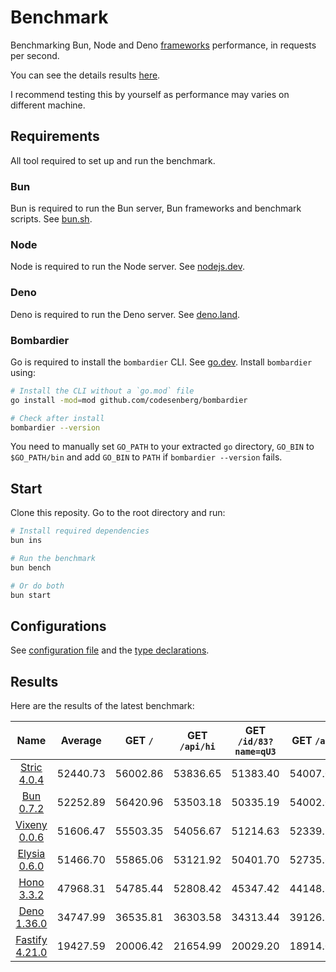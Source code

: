 # Benchmark
Benchmarking Bun, Node and Deno [frameworks](/src) performance, in requests per second.

You can see the details results [here](/results/index.md). 

I recommend testing this by yourself as performance may varies on different machine.

## Requirements
All tool required to set up and run the benchmark.

### Bun
Bun is required to run the Bun server, Bun frameworks and benchmark scripts. See [bun.sh](https://bun.sh).

### Node
Node is required to run the Node server. See [nodejs.dev](https://nodejs.dev).

### Deno
Deno is required to run the Deno server. See [deno.land](https://deno.land).

### Bombardier
Go is required to install the `bombardier` CLI. See [go.dev](https://go.dev).
Install `bombardier` using:
```bash
# Install the CLI without a `go.mod` file
go install -mod=mod github.com/codesenberg/bombardier

# Check after install
bombardier --version
```
You need to manually set `GO_PATH` to your extracted `go` directory, `GO_BIN` to `$GO_PATH/bin` and add `GO_BIN` to `PATH` if `bombardier --version` fails.

## Start
Clone this reposity. Go to the root directory and run:
```bash
# Install required dependencies
bun ins

# Run the benchmark
bun bench

# Or do both
bun start
```

## Configurations
See [configuration file](/config.ts) and the [type declarations](/lib/types.ts). 

## Results
Here are the results of the latest benchmark:

| Name | Average | GET `/` | GET `/api/hi` | GET `/id/83?name=qU3` | GET `/a/b` | POST `/api/json` |
|  :---: | :---: | :---: | :---: | :---: | :---: | :---: |
| [Stric 4.0.4](/results/Stric) | 52440.73 | 56002.86 | 53836.65 | 51383.40 | 54007.04 | 46973.72 |
| [Bun 0.7.2](/results/Bun) | 52252.89 | 56420.96 | 53503.18 | 50335.19 | 54002.04 | 47003.06 |
| [Vixeny 0.0.6](/results/Vixeny) | 51606.47 | 55503.35 | 54056.67 | 51214.63 | 52339.78 | 44917.94 |
| [Elysia 0.6.0](/results/Elysia) | 51466.70 | 55865.06 | 53121.92 | 50401.70 | 52735.60 | 45209.22 |
| [Hono 3.3.2](/results/Hono) | 47968.31 | 54785.44 | 52808.42 | 45347.42 | 44148.72 | 42751.56 |
| [Deno 1.36.0](/results/Deno) | 34747.99 | 36535.81 | 36303.58 | 34313.44 | 39126.84 | 27460.26 |
| [Fastify 4.21.0](/results/Fastify) | 19427.59 | 20006.42 | 21654.99 | 20029.20 | 18914.03 | 16533.31 |